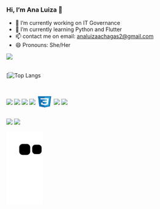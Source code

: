 ### Hi, I’m Ana Luiza 👋

- 🔭 I’m currently working on IT Governance 
- 🌱 I’m currently learning Python and Flutter
- 📫 contact me on email: analuizaachagas2@gmail.com 
- 😄 Pronouns: She/Her

<div> 
  <img height="180em" src="https://github-readme-status.vercel.app/api?username=analuizachagas&show_icons=true&theme=tokyonight&include_all_commits=true&count_private=true"/>
</div>

##

[![Top Langs](https://github-readme-stats.vercel.app/api/top-langs/?username=analuizachagas&layout=compact&theme=tokyonight)

##

<div style="display: inline_block"><br>
  <img align="center" height="30" widght="40" src="https://cdn.jsdelivr.net/gh/devicons/devicon/icons/python/python-original.svg" />
  <img align="center" height="30" widght="40" src="https://cdn.jsdelivr.net/gh/devicons/devicon/icons/java/java-original-wordmark.svg" />
  <img align="center" height="30" widght="40" src="https://cdn.jsdelivr.net/gh/devicons/devicon/icons/flutter/flutter-original.svg" />
  <img align="center" height="30" widght="40" src="https://cdn.jsdelivr.net/gh/devicons/devicon/icons/postgresql/postgresql-original-wordmark.svg" />
  <img align="center" height="30" width="40" src="https://raw.githubusercontent.com/devicons/devicon/master/icons/css3/css3-original.svg">
  <img align="center" height="30" widght="40" src="https://cdn.jsdelivr.net/gh/devicons/devicon/icons/html5/html5-original-wordmark.svg" />
  <img align="center" height="30" widght="40" src="https://cdn.jsdelivr.net/gh/devicons/devicon/icons/javascript/javascript-original.svg" />   
</div>
         
##

<div>  
  <a href = "mailto:analuizaachagas2@gmail.com"><img src="https://img.shields.io/badge/Gmail-D14836?style=for-the-badge&logo=gmail&logoColor=white" target="_blank"></a>
  <a href="https://www.linkedin.com/in/analuizachagas/" target="_blank"><img src="https://img.shields.io/badge/-LinkedIn-%230077B5?style=for-the-badge&logo=linkedin&logoColor=white" target="_blank"></a> 
</div>

![Snake animation](https://github.com/analuizachagas/analuizachagas/blob/output/github-contribution-grid-snake.svg)
